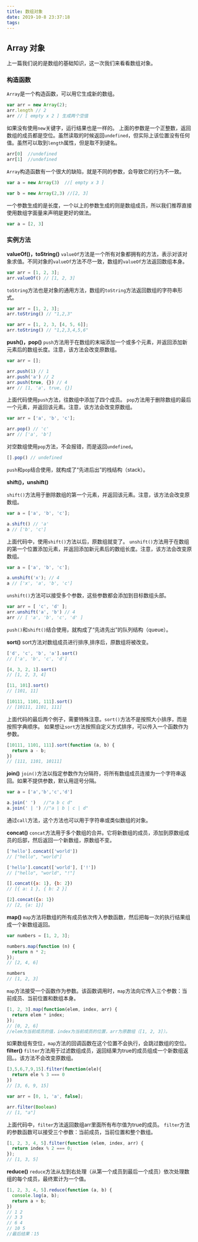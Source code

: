 ```yaml
---
title: 数组对象
date: 2019-10-8 23:37:18
tags:
---
```

## Array 对象
上一篇我们说的是数组的基础知识，这一次我们来看看数组对象。
### 构造函数
`Array`是一个构造函数，可以用它生成新的数组。
```js
var arr = new Array(2);
arr.length // 2
arr // [ empty x 2 ] 生成两个空值
```
如果没有使用`new`关键字，运行结果也是一样的。
上面的参数是一个正整数，返回数组的成员都是空位。虽然读取的时候返回`undefined`，但实际上该位置没有任何值。虽然可以取到`length`属性，但是取不到键名。
```js
arr[0]  //undefined
arr[1]  //undefined
```

`Array`构造函数有一个很大的缺陷，就是不同的参数，会导致它的行为不一致。
```js
var a = new Array(3)  //[ empty x 3 ]

var b = new Array(2,3) //[2, 3]  
```
一个参数生成的是长度，一个以上的参数生成的则是数组成员，所以我们推荐直接使用数组字面量来声明是更好的做法。
```js
var a = [2, 3]
```
### 实例方法
**valueOf()，toString()**
`valueOf`方法是一个所有对象都拥有的方法，表示对该对象求值。不同对象的`valueOf`方法不尽一致，数组的`valueOf`方法返回数组本身。
```js
var arr = [1, 2, 3];
arr.valueOf() // [1, 2, 3]
```
`toString`方法也是对象的通用方法，数组的`toString`方法返回数组的字符串形式。
```js
var arr = [1, 2, 3];
arr.toString() // "1,2,3"

var arr = [1, 2, 3, [4, 5, 6]];
arr.toString() // "1,2,3,4,5,6"
```
**push()，pop()**
`push`方法用于在数组的末端添加一个或多个元素，并返回添加新元素后的数组长度。注意，该方法会改变原数组。
```js
var arr = [];

arr.push(1) // 1
arr.push('a') // 2
arr.push(true, {}) // 4
arr // [1, 'a', true, {}]
```
上面代码使用`push`方法，往数组中添加了四个成员。
`pop`方法用于删除数组的最后一个元素，并返回该元素。注意，该方法会改变原数组。
```js
var arr = ['a', 'b', 'c'];

arr.pop() // 'c'
arr // ['a', 'b']
```
对空数组使用`pop`方法，不会报错，而是返回`undefined`。
```js
[].pop() // undefined
```
`push`和`pop`结合使用，就构成了“先进后出”的栈结构（stack）。

**shift()，unshift()**

`shift()`方法用于删除数组的第一个元素，并返回该元素。注意，该方法会改变原数组。
```js
var a = ['a', 'b', 'c'];

a.shift() // 'a'
a // ['b', 'c']
```
上面代码中，使用`shift()`方法以后，原数组就变了。
`unshift()`方法用于在数组的第一个位置添加元素，并返回添加新元素后的数组长度。注意，该方法会改变原数组。
```js
var a = ['a', 'b', 'c'];

a.unshift('x'); // 4
a // ['x', 'a', 'b', 'c']
```
`unshift()`方法可以接受多个参数，这些参数都会添加到目标数组头部。
```js
var arr = [ 'c', 'd' ];
arr.unshift('a', 'b') // 4
arr // [ 'a', 'b', 'c', 'd' ]
```

`push()`和`shift()`结合使用，就构成了“先进先出”的队列结构（queue）。

**sort()**
sort方法对数组成员进行排序,排序后，原数组将被改变。
```js
['d', 'c', 'b', 'a'].sort()
// ['a', 'b', 'c', 'd']

[4, 3, 2, 1].sort()
// [1, 2, 3, 4]

[11, 101].sort()
// [101, 11]

[10111, 1101, 111].sort()
// [10111, 1101, 111]
```
上面代码的最后两个例子，需要特殊注意。`sort()`方法不是按照大小排序，而是按照字典顺序。
如果想让`sort`方法按照自定义方式排序，可以传入一个函数作为参数。
```js
[10111, 1101, 111].sort(function (a, b) {
  return a - b;
})
// [111, 1101, 10111]
```
**join()**
`join()`方法以指定参数作为分隔符，将所有数组成员连接为一个字符串返回。如果不提供参数，默认用逗号分隔。
```js
var a = ['a','b','c','d']

a.join(' ')   //"a b c d"
a.join(' | ') //"a | b | c | d"
```
通过`call`方法，这个方法也可以用于字符串或类似数组的对象。

**concat()**
`concat`方法用于多个数组的合并。它将新数组的成员，添加到原数组成员的后部，然后返回一个新数组，原数组不变。
```js
['hello'].concat(['world'])
// ["hello", "world"]

['hello'].concat(['world'], ['!'])
// ["hello", "world", "!"]

[].concat({a: 1}, {b: 2})
// [{ a: 1 }, { b: 2 }]

[2].concat({a: 1})
// [2, {a: 1}]
```
**map()**
`map`方法将数组的所有成员依次传入参数函数，然后把每一次的执行结果组成一个新数组返回。
```js
var numbers = [1, 2, 3];

numbers.map(function (n) {
  return n * 2;
});
// [2, 4, 6]

numbers
// [1, 2, 3]
```
`map`方法接受一个函数作为参数。该函数调用时，`map`方法向它传入三个参数：当前成员、当前位置和数组本身。
```js
[1, 2, 3].map(function(elem, index, arr) {  
  return elem * index;
});
// [0, 2, 6]
//elem为当前成员的值，index为当前成员的位置，arr为原数组（[1, 2, 3]）。
```
如果数组有空位，`map`方法的回调函数在这个位置不会执行，会跳过数组的空位。
**filter()**
`filter`方法用于过滤数组成员，返回结果为true的成员组成一个新数组返回。。该方法不会改变原数组。
```js
[3,5,6,7,9,15].filter(function(ele){
  return ele % 3 === 0
})
// [3, 6, 9, 15]
```
```js
var arr = [0, 1, 'a', false];

arr.filter(Boolean)
// [1, "a"]
```
上面代码中，`filter`方法返回数组arr里面所有布尔值为true的成员。
`filter`方法的参数函数可以接受三个参数：当前成员，当前位置和整个数组。
```js
[1, 2, 3, 4, 5].filter(function (elem, index, arr) {
  return index % 2 === 0;
});
// [1, 3, 5]
```
**reduce()**
`reduce`方法从左到右处理（从第一个成员到最后一个成员）依次处理数组的每个成员，最终累计为一个值。
```js
[1, 2, 3, 4, 5].reduce(function (a, b) {
  console.log(a, b);
  return a + b;
})
// 1 2
// 3 3
// 6 4
// 10 5
//最后结果：15
```